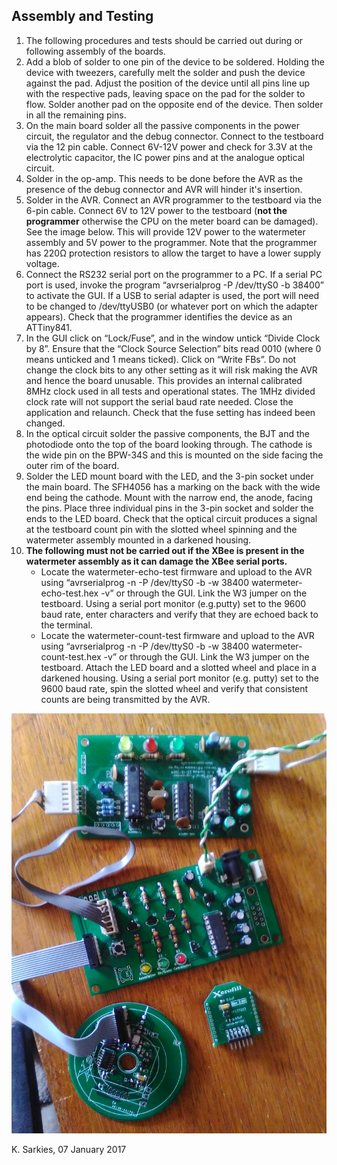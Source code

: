 **Assembly and Testing**
----------------------

1. The following procedures and tests should be carried out during or following assembly of the boards.
2. Add a blob of solder to one pin of the device to be soldered. Holding the device with tweezers, carefully melt the solder and push the device against the pad. Adjust the position of the device until all pins line up with the respective pads, leaving space on the pad for the solder to flow. Solder another pad on the opposite end of the device. Then solder in all the remaining pins.
3. On the main board solder all the passive components in the power circuit, the regulator and the debug connector. Connect to the testboard via the 12 pin cable. Connect 6V-12V power and check for 3.3V at the electrolytic capacitor, the IC power pins and at the analogue optical circuit.
4. Solder in the op-amp. This needs to be done before the AVR as the presence of the debug connector and AVR will hinder it's insertion.
5. Solder in the AVR. Connect an AVR programmer to the testboard via the 6-pin cable. Connect 6V to 12V power to the testboard (**not the programmer** otherwise the CPU on the meter board can be damaged). See the image below. This will provide 12V power to the watermeter assembly and 5V power to the programmer. Note that the programmer has 220Ω protection resistors to allow the target to have a lower supply voltage.
6. Connect the RS232 serial port on the programmer to a PC. If a serial PC port is used, invoke the program “avrserialprog -P /dev/ttyS0 -b 38400” to activate the GUI. If a USB to serial adapter is used, the port will need to be changed to /dev/ttyUSB0 (or whatever port on which the adapter appears). Check that the programmer identifies the device as an ATTiny841.
7. In the GUI click on “Lock/Fuse”, and in the window untick “Divide Clock by 8”. Ensure that the “Clock Source Selection” bits read 0010 (where 0 means unticked and 1 means ticked). Click on “Write FBs”. Do not change the clock bits to any other setting as it will risk making the AVR and hence the board unusable. This provides an internal calibrated 8MHz clock used in all tests and operational states. The 1MHz divided clock rate will not support the serial baud rate needed. Close the application and relaunch. Check that the fuse setting has indeed been changed.
8. In the optical circuit solder the passive components, the BJT and the photodiode onto the top of the board looking through. The cathode is the wide pin on the BPW-34S and this is mounted on the side facing the outer rim of the board.
9. Solder the LED mount board with the LED, and the 3-pin socket under the main board. The SFH4056 has a marking on the back with the wide end being the cathode. Mount with the narrow end, the anode, facing the pins. Place three individual pins in the 3-pin socket and solder the ends to the LED board. Check that the optical circuit produces a signal at the testboard count pin with the slotted wheel spinning and the watermeter assembly mounted in a darkened housing.
10. **The following must not be carried out if the XBee is present in the watermeter assembly as it can damage the XBee serial ports.**
    * Locate the watermeter-echo-test firmware and upload to the AVR using “avrserialprog -n -P /dev/ttyS0 -b -w 38400 watermeter-echo-test.hex -v” or through the GUI. Link the W3 jumper on the testboard. Using a serial port monitor (e.g.putty) set to the 9600 baud rate, enter characters and verify that they are echoed back to the terminal.
    * Locate the watermeter-count-test firmware and upload to the AVR using “avrserialprog -n -P /dev/ttyS0 -b -w 38400 watermeter-count-test.hex -v” or through the GUI. Link the W3 jumper on the testboard. Attach the LED board and a slotted wheel and place in a darkened housing. Using a serial port monitor (e.g. putty) set to the 9600 baud rate, spin the slotted wheel and verify that consistent counts are being transmitted by the AVR.

!["Setup of test rig"](https://github.com/ksarkies/XBee-Acquisition/blob/master/Documentation/Test-Rig-Meter-Board-Testboard-AVR-Programmer.jpg )

K. Sarkies, 07 January 2017

